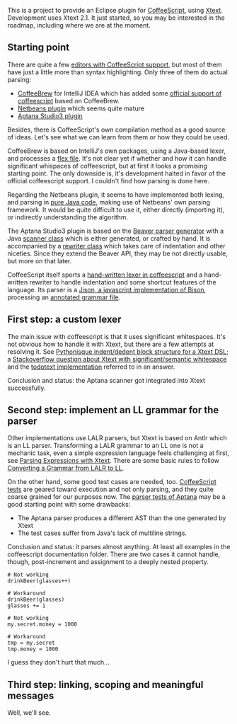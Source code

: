 
This is a project to provide an Eclipse plugin for [CoffeeScript][coffeescript], using [Xtext][xtext].
Development uses Xtext 2.1.
It just started, so you may be interested in the roadmap, including where we are at the moment.

## Starting point
There are quite a few [editors with CoffeeScript support][coffeescript_editors],
 but most of them have just a little more than syntax highlighting.
Only three of them do actual parsing:

 - [CoffeeBrew][coffeebrew] for IntelliJ IDEA which has added some [official support of coffeescript][idea_rubymine] based on CoffeeBrew.
 - [Netbeans plugin][netbeans_plugin] which seems quite mature
 - [Aptana Studio3 plugin][aptana_plugin]

Besides, there is CoffeeScript's own compilation method as a good source of ideas.
Let's see what we can learn from them or how they could be used.

CoffeeBrew is based on IntelliJ's own packages, using a Java-based lexer, and processes a [flex file][coffeebrew_flex].
It's not clear yet if whether and how it can handle significant whispaces of coffeescript,
 but at first it looks a promising starting point.
The only downside is, it's development halted in favor of the official coffeescript support.
I couldn't find how parsing is done here.

Regarding the Netbeans plugin, it seems to have implemented both lexing, and parsing in [pure Java code][netbeans_lexer_parser],
 making use of Netbeans' own parsing framework.
It would be quite difficult to use it, either directly (importing it), or indirectly understanding the algorithm.

The Aptana Studio3 plugin is based on the [Beaver parser generator][beaver] with a Java [scanner class][aptana_lexer] which is either generated,
 or crafted by hand.
It is accompanied by a [rewriter class][aptana_rewriter] which takes care of indentation and other niceties.
Since they extend the Beaver API, they may be not directly usable, but more on that later.

CoffeeScript itself sports a [hand-written lexer in coffeescript][coffeescript_lexer]
 and a hand-written rewriter to handle indentation and some shortcut features of the language.
Its parser is a [Jison, a javascript implementation of Bison][jison], processing an [annotated grammar file][coffeescript_grammar].

  [aptana_plugin]: https://github.com/aptana/studio3/tree/development/plugins/com.aptana.editor.coffee
  [aptana_lexer]: https://github.com/aptana/studio3/blob/development/plugins/com.aptana.editor.coffee/src/com/aptana/editor/coffee/parsing/lexer/CoffeeScanner.java
  [aptana_rewriter]: https://github.com/aptana/studio3/blob/development/plugins/com.aptana.editor.coffee/src/com/aptana/editor/coffee/parsing/lexer/CoffeeRewriter.java 
  [beaver]: http://beaver.sourceforge.net/
  [coffeebrew]: https://github.com/netzpirat/coffee-brew
  [coffeebrew_flex]: https://github.com/netzpirat/coffee-brew/blob/master/src/org/coffeebrew/lang/lexer/coffee-script.flex
  [coffeescript]: http://www.coffeescript.org
  [coffeescript_editors]: https://github.com/jashkenas/coffee-script/wiki/Text-editor-plugins
  [coffeescript_grammar]: http://jashkenas.github.com/coffee-script/documentation/docs/grammar.html
  [coffeescript_lexer]: https://github.com/jashkenas/coffee-script/blob/master/src/lexer.coffee
  [idea_rubymine]: http://confluence.jetbrains.net/display/RUBYDEV/RubyMine+3.2+EAP+%28build+107.235%29+Release+Notes
  [jison]: http://zaach.github.com/jison/
  [netbeans_plugin]: https://github.com/dstepanov/coffeescript-netbeans
  [netbeans_lexer_parser]: https://github.com/dstepanov/coffeescript-netbeans/tree/master/src/coffeescript/nb
  [xtext]: http://www.xtext.org

## First step: a custom lexer
The main issue with coffeescript is that it uses significant whitespaces.
It's not obvious how to handle it with Xtext, but there are a few attempts at resolving it.
See [Pythonisque indent/dedent block structure for a Xtext DSL][indent_xtext]; a 
 [Stackoverflow question about Xtext with significant/semantic whitespace][so_xtext_indent]
 and the [todotext implementation][todotext] referred to in an answer.

Conclusion and status: the Aptana scanner got integrated into Xtext successfully.

  [indent_xtext]: http://eclipsesnippets.blogspot.com/2009/08/pythonisque-indentdedent-block.html
  [so_xtext_indent]: http://stackoverflow.com/questions/7167834/xtext-grammar-for-language-with-significant-semantic-whitespace
  [todotext]: http://code.google.com/a/eclipselabs.org/p/todotext/

## Second step: implement an LL grammar for the parser
Other implementations use LALR parsers, but Xtext is based on Antlr which is an LL parser.
Transforming a LALR grammar to an LL one is not a mechanic task,
 even a simple expression language feels challenging at first, see [Parsing Expressions with Xtext][expr_xtext].
There are some basic rules to follow [Converting a Grammar from LALR to LL][lalr_to_ll].

On the other hand, some good test cases are needed, too.
[CoffeeScript tests][coffee_tests] are geared toward execution and not only parsing, and they quite coarse grained for our purposes now.
The [parser tests of Aptana][aptana_tests] may be a good starting point with some drawbacks:

 - The Aptana parser produces a different AST than the one generated by Xtext
 - The test cases suffer from Java's lack of multiline strings.

Conclusion and status: it parses almost anything.
At least all examples in the coffeescript documentation folder.
There are two cases it cannot handle, though, post-increment and
assignment to a deeply nested property.

    # Not working
    drinkBeer(glasses++)  

    # Workaround
    drinkBeer(glasses)
    glasses += 1

    # Not working
    my.secret.money = 1000

    # Workaround
    tmp = my.secret
    tmp.money = 1000

I guess they don't hurt that much...

  [expr_xtext]: http://dev.eclipse.org/viewcvs/viewvc.cgi/org.eclipse.tmf/org.eclipse.xtext/plugins/org.eclipse.xtext.doc/help/expressions.html?root=Modeling_Project&view=co
  [lalr_to_ll]: http://javadude.com/articles/lalrtoll.html
  [coffee_tests]: https://github.com/jashkenas/coffee-script/tree/master/test
  [aptana_tests]: https://github.com/aptana/studio3/blob/development/tests/com.aptana.editor.coffee.tests/src/com/aptana/editor/coffee/parsing/CoffeeParserTest.java

## Third step: linking, scoping and meaningful messages
Well, we'll see.
